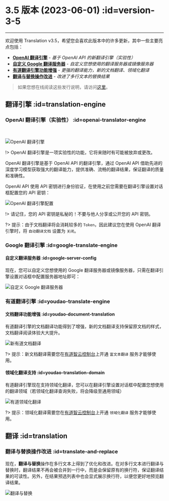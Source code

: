 # 3.5 版本 (2023-06-01) :id=version-3-5

---

欢迎使用 Translation v3.5，希望您会喜欢此版本中的许多更新，其中一些主要亮点包括：

- [**OpenAI 翻译引擎**](#openai-translator-engine) - _基于 OpenAI API 的新翻译引擎（实验性）_
- [**自定义 Google 翻译服务器**](#google-translate-engine) - _自定义您想使用的翻译服务器或镜像服务器_
- [**有道翻译引擎功能增强**](#youdao-translate-engine) - _更强的翻译能力，新的文档翻译、领域化翻译_
- [**翻译与替换操作改进**](#translate-and-replace) - _改进了多行文本的替换结果_

> 如果您想在线阅读这些发行说明，请访问[这里](#/updates ':ignore :target=_blank')。

<div class="sponsor-container"></div>

## 翻译引擎 :id=translation-engine

### OpenAI 翻译引擎（实验性） :id=openai-translator-engine

<br/>

![OpenAI 翻译引擎](/img/openai_logo.svg ':size=x60')

!> OpenAI 翻译引擎是一项实验性的功能，它将来随时有可能被放弃或更改。

OpenAI 翻译引擎是基于 OpenAI API 的翻译引擎，通过 OpenAI API 借助先进的深度学习模型获取强大的翻译能力，提供准确、流畅的翻译结果，保证翻译的质量和准确性。

OpenAI API 使用 API 密钥进行身份验证，在使用之前您需要在翻译引擎设置对话框配置您的 API 密钥：

![OpenAI 翻译引擎配置](/updates/img/v3_5/openai_settings.png)

!> 请记住，您的 API 密钥是私秘的！不要与他人分享或公开您的 API 密钥。

?> 提示：由于文档翻译将会消耗较多的 `Token`，因此建议您在使用 OpenAI 翻译引擎时，将 `自动翻译文档` 设置为 `关闭`。

### Google 翻译引擎 :id=google-translate-engine

#### 自定义翻译服务器 :id=google-server-config

现在，您可以自定义您想使用的 Google 翻译服务器或镜像服务器，只需在翻译引擎设置对话框中配置服务器地址即可：

![自定义 Google 翻译服务器](/updates/img/v3_5/google_translate_settings.png)

### 有道翻译引擎 :id=youdao-translate-engine

#### 文档翻译功能增强 :id=youdao-document-translation

有道翻译引擎的文档翻译功能得到了增强，新的文档翻译支持保留原文档的样式，文档翻译阅读体验大大提升。

![新有道文档翻译](/updates/img/v3_5/youdo_doc_translation.png)

?> 提示：新文档翻译需要您在[有道智云控制台](https://ai.youdao.com/console)上开通 `富文本翻译` 服务才能够使用。

#### 领域化翻译支持 :id=youdao-translation-domain

有道翻译引擎现在支持领域化翻译，您可以在翻译引擎设置对话框中配置您想使用的翻译领域（若领域化翻译查询失败，将会降级至通用领域）

![有道领域化翻译](/updates/img/v3_5/youdao_translate_settings.png)

?> 提示：领域化翻译需要您在[有道智云控制台](https://ai.youdao.com/console)上开通 `领域化翻译` 服务才能够使用。

## 翻译 :id=translation

### 翻译与替换操作改进 :id=translate-and-replace

现在，**翻译与替换**操作在多行文本上得到了优化和改进。在对多行文本进行翻译与替换时，翻译结果不再会被合并到一行中，而是会保留原有的换行符，保证翻译结果的可读性。另外，在结果预选列表中也会显式展示换行符，以便您更好地预览翻译结果。

![翻译与替换](/updates/img/v3_5/translate-and-replace.gif)